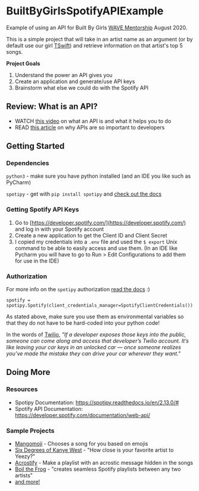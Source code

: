 # BuiltByGirlsSpotifyAPIExample
Example of using an API for Built By Girls [WAVE Mentorship](https://www.builtbygirls.com/about-wave) August 2020. 

This
is a simple project that will take in an artist name as an argument (or by default use our girl 
[TSwift](https://www.youtube.com/watch?v=nfWlot6h_JM)) and retrieve information on that artist's top 5 songs.

**Project Goals**
1. Understand the power an API gives you
1. Create an application and generate/use API keys
1. Brainstorm what else we could do with the Spotify API

## Review: What is an API?
- WATCH [this video](https://www.youtube.com/watch?v=s7wmiS2mSXY&feature=emb_title) on what an API is 
and what it helps you to do
- READ [this article](https://medium.com/@mandeepkaur1/what-is-an-api-and-why-are-they-important-to-developers-98ad18d45b93)
on why APIs are so important to developers 

## Getting Started 
### Dependencies

`python3` - make sure you have python installed (and an IDE you like such as PyCharm)

`spotipy` - get with `pip install spotipy` and [check out the docs](https://spotipy.readthedocs.io/en/2.13.0/#)

### Getting Spotify API Keys 

1. Go to [https://developer.spotify.com/](https://developer.spotify.com/) and log in with your Spotify account
1. Create a new application to get the Client ID and Client Secret
1. I copied my credentials into a `.env` file and used the `$ export` Unix command to be able to easily access and use them. 
(In an IDE like Pycharm you will have to go to Run > Edit Configurations to add them for use in the IDE)

### Authorization 

For more info on the `spotipy` authorization
[read the docs](https://spotipy.readthedocs.io/en/2.13.0/#authorization-code-flow) :)

```buildoutcfg
spotify = spotipy.Spotify(client_credentials_manager=SpotifyClientCredentials())
```
As stated above, make sure you use them as environmental variables so that they do not have to be hard-coded 
into your python code!
 
In the words of [Twilio](https://www.twilio.com/blog/2017/11/hardcoded-keys.html), *"If a developer exposes those keys 
into the public, someone can come along and access that developer’s Twilio account. It’s like leaving your car keys in 
an unlocked car — once someone realizes you’ve made the mistake they can drive your car wherever they want."*

## Doing More 

### Resources
- Spotipy Documentation: https://spotipy.readthedocs.io/en/2.13.0/#
- Spotify API Documentation: https://developer.spotify.com/documentation/web-api/

### Sample Projects
- [Mangomoji](http://www.mangomoji.com/) - Chooses a song for you based on emojis
- [Six Degrees of Kanye West](http://sixdegreesofkanyewest.com/) - "How close is your favorite artist to Yeezy?"
- [Acrostify](https://github.com/plamere/enspex/tree/master/web/Acrostify) - Make a playlist with an acrostic message 
hidden in the songs
- [Boil the Frog](https://github.com/plamere/BoilTheFrog) - "creates seamless Spotify playlists between any two artists"
- [and more!](https://developer.spotify.com/community/showcase/)

